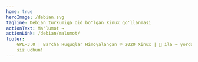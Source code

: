 ```yaml
---
home: true
heroImage: /debian.svg
tagline: Debian turkumiga oid bo'lgan Xinux qo'llanmasi
actionText: Ma'lumot →
actionLink: /debian/malumot/
footer:
    GPL-3.0 | Barcha Huquqlar Himoyalangan © 2020 Xinux | 🖤 ila ⌨️ yordamida
    siz uchun!️
---
```

